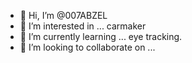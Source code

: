 - 👋 Hi, I’m @007ABZEL
- 👀 I’m interested in ... carmaker
- 🌱 I’m currently learning ... eye tracking.
- 💞️ I’m looking to collaborate on ...

